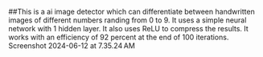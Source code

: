 ##This is a ai image detector which can differentiate between handwritten images of different numbers randing from 0 to 9.
It uses a simple neural network with 1 hidden layer. It also uses ReLU to compress the results. It works with an efficiency of 92 percent at the end of 100 iterations.
Screenshot 2024-06-12 at 7.35.24 AM
